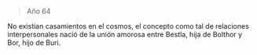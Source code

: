 > Año 64

No existían casamientos en el cosmos, el concepto como tal de relaciones interpersonales nació de la unión amorosa entre Bestla, hija de Bolthor y Bor, hijo de Buri.
